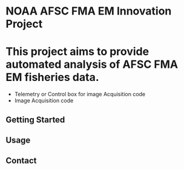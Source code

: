 

# NOAA AFSC FMA EM Innovation Project

<h1> This project aims to provide automated analysis of  AFSC FMA EM fisheries data. </h1>
 
<ul background-color:"coral"; color:#3030A1; >
<li>Telemetry or Control box for image Acquisition code</li>
<li>Image Acquisition code</li>
</ul>
  </div>

## Getting Started


## Usage


## Contact

